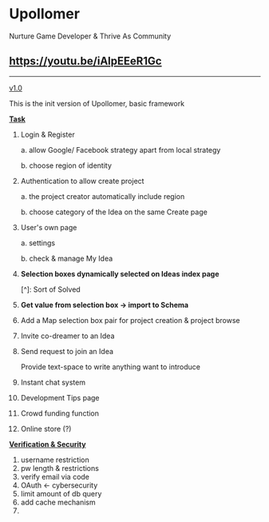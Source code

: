 # Upollomer

Nurture Game Developer & Thrive As Community

## https://youtu.be/iAlpEEeR1Gc ##

------

<u>v1.0</u>

This is the init version of Upollomer, basic framework

**<u>Task</u>**

1. Login & Register

   a. allow Google/ Facebook strategy apart from local strategy

   b. choose region of identity

2. Authentication to allow create project

   a. the project creator automatically include region

   b. choose category of the Idea on the same Create page

3. User's own page

   a. settings

   b. check & manage My Idea

4. **Selection boxes dynamically selected on Ideas index page**

   [^]: Sort of Solved

5. **Get value from selection box -> import to Schema**

6. Add a Map selection box pair for project creation & project browse

7. Invite co-dreamer to an Idea

8. Send request to join an Idea

   Provide text-space to write anything want to introduce

9. Instant chat system

10. Development Tips page

11. Crowd funding function

12. Online store (?)

**<u>Verification & Security</u>**

1. username restriction
2. pw length & restrictions
3. verify email via code
4. OAuth <- cybersecurity
5. limit amount of db query
6. add cache mechanism
7. 

